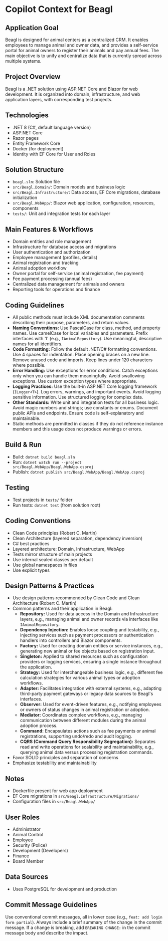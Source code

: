# Copilot Context for Beagl

## Application Goal
Beagl is designed for animal centers as a centralized CRM. It enables employees to manage animal and owner data, and provides a self-service portal for animal owners to register their animals and pay annual fees. The main objective is to unify and centralize data that is currently spread across multiple systems.

## Project Overview
Beagl is a .NET solution using ASP.NET Core and Blazor for web development. It is organized into domain, infrastructure, and web application layers, with corresponding test projects.

## Technologies
- .NET 8 (C#, default language version)
- ASP.NET Core
- Razor pages
- Entity Framework Core
- Docker (for deployment)
- Identity with EF Core for User and Roles

## Solution Structure
- `beagl.sln`: Solution file
- `src/Beagl.Domain/`: Domain models and business logic
- `src/Beagl.Infrastructure/`: Data access, EF Core migrations, database initialization
- `src/Beagl.WebApp/`: Blazor web application, configuration, resources, components
- `tests/`: Unit and integration tests for each layer

## Main Features & Workflows
- Domain entities and role management
- Infrastructure for database access and migrations
- User authentication and authorization
- Employee management (profiles, details)
- Animal registration and tracking
- Animal adoption workflow
- Owner portal for self-service (animal registration, fee payment)
- Fee payment processing (annual fees)
- Centralized data management for animals and owners
- Reporting tools for operations and finance

## Coding Guidelines
- All public methods must include XML documentation comments describing their purpose, parameters, and return values.
- **Naming Conventions:** Use PascalCase for class, method, and property names. Use camelCase for local variables and parameters. Prefix interfaces with 'I' (e.g., `IAnimalRepository`). Use meaningful, descriptive names for all identifiers.
- **Code Formatting:** Follow the default .NET/C# formatting conventions. Use 4 spaces for indentation. Place opening braces on a new line. Remove unused code and imports. Keep lines under 120 characters where possible.
- **Error Handling:** Use exceptions for error conditions. Catch exceptions only when you can handle them meaningfully. Avoid swallowing exceptions. Use custom exception types where appropriate.
- **Logging Practices:** Use the built-in ASP.NET Core logging framework (`ILogger<T>`). Log errors, warnings, and important events. Avoid logging sensitive information. Use structured logging for complex data.
- **Other Standards:** Write unit and integration tests for all business logic. Avoid magic numbers and strings; use constants or enums. Document public APIs and endpoints. Ensure code is self-explanatory and maintainable.
- Static methods are permitted in classes if they do not reference instance members and this usage does not produce warnings or errors.

## Build & Run
- Build: `dotnet build beagl.sln`
- Run: `dotnet watch run --project src/Beagl.WebApp/Beagl.WebApp.csproj`
- Publish: `dotnet publish src/Beagl.WebApp/Beagl.WebApp.csproj`

## Testing
- Test projects in `tests/` folder
- Run tests: `dotnet test` (from solution root)

## Coding Conventions
- Clean Code principles (Robert C. Martin)
- Clean Architecture (layered separation, dependency inversion)
- C# best practices
- Layered architecture: Domain, Infrastructure, WebApp
- Tests mirror structure of main projects
- Use internal sealed classes per default
- Use global namespaces in files
- Use explicit types

## Design Patterns & Practices
- Use design patterns recommended by Clean Code and Clean Architecture (Robert C. Martin)
- Common patterns and their application in Beagl:
    - **Repository:** Used for data access in the Domain and Infrastructure layers, e.g., managing animal and owner records via interfaces like `IAnimalRepository`.
    - **Dependency Injection:** Enables loose coupling and testability, e.g., injecting services such as payment processors or authentication handlers into controllers and Blazor components.
    - **Factory:** Used for creating domain entities or service instances, e.g., generating new animal or fee objects based on registration input.
    - **Singleton:** Applied to shared resources such as configuration providers or logging services, ensuring a single instance throughout the application.
    - **Strategy:** Used for interchangeable business logic, e.g., different fee calculation strategies for various animal types or adoption workflows.
    - **Adapter:** Facilitates integration with external systems, e.g., adapting third-party payment gateways or legacy data sources to Beagl's interfaces.
    - **Observer:** Used for event-driven features, e.g., notifying employees or owners of status changes in animal registration or adoption.
    - **Mediator:** Coordinates complex workflows, e.g., managing communication between different modules during the animal adoption process.
    - **Command:** Encapsulates actions such as fee payments or animal registrations, supporting undo/redo and audit logging.
    - **CQRS (Command Query Responsibility Segregation):** Separates read and write operations for scalability and maintainability, e.g., querying animal data versus processing registration commands.
- Favor SOLID principles and separation of concerns
- Emphasize testability and maintainability

## Notes
- Dockerfile present for web app deployment
- EF Core migrations in `src/Beagl.Infrastructure/Migrations/`
- Configuration files in `src/Beagl.WebApp/`

## User Roles
- Administrator
- Animal Control
- Employee
- Security (Police)
- Development (Developers)
- Finance
- Board Member

## Data Sources
- Uses PostgreSQL for development and production

## Commit Message Guidelines
Use conventional commit messages, all in lower case (e.g., `feat: add login form partial`).
Always include a brief summary of the change in the commit message.
If a change is breaking, add `BREAKING CHANGE:` in the commit message body and describe the impact.
